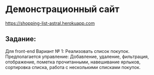 # Демонстрационный сайт
https://shopping-list-astral.herokuapp.com

## Задание:
Для front-end Вариант № 1:
Реализовать список покупок. 
Предполагается управление: 
Добавление, удаление, фильтрация, отображение, пометка прочитанными, навешивание ярлыков, сортировка списка, работа с несколькими списками покупок.
